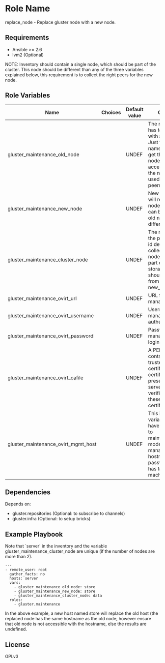 Role Name
=========

replace_node - Replace gluster node with a new node.

Requirements
------------

- Ansible >= 2.6
- lvm2 (Optional)


NOTE: Inventory should contain a single node, which should be part of the cluster. This node should be different than any of the three variables explained below, this requirement is to collect the right peers for the new node.

Role Variables
--------------

| Name                     |Choices| Default value         | Comments                          |
|--------------------------|-------|-----------------------|-----------------------------------|
| gluster_maintenance_old_node |    | UNDEF   | The node which has to be replaced with a new node. Just the node name is needed to get the peer id, the node need not be accessible. Provide the name that was used to probe the peers. |
| gluster_maintenance_new_node |   | UNDEF | New node which will replace the old node. This name can be same as the old node or different name. |
| gluster_maintenance_cluster_node |  | UNDEF | The node on which the peer, volume-id details are collected. This node should be part of the trusted storage pool. And should be different from old_node or new_node. |
| gluster_maintenance_ovirt_url |  | UNDEF | URL for the ovirt management node |
| gluster_maintenance_ovirt_username | | UNDEF | Username for ovirt management node authentication |
| gluster_maintenance_ovirt_password |  | UNDEF | Password for ovirt management node login |
| gluster_maintenance_ovirt_cafile | | UNDEF | A PEM file containing the trusted CA certificates. The certificate presented by the server will be verified using these CA certificates. |
| gluster_maintenance_ovirt_mgmt_host | | UNDEF | This is a mandatory variable if the hosts have to be moved to maintenance/active mode. This is the management hostname, passwordless ssh has to be set to this machine. |


Dependencies
------------

Depends on:

- gluster.repositories (Optional: to subscribe to channels)
- gluster.infra (Optional: to setup bricks)

Example Playbook
----------------

Note that `server' in the inventory and the variable gluster_maintenance_cluster_node are unique (if the number of nodes are more than 2).

```
---
- remote_user: root
  gather_facts: no
  hosts: server
  vars:
    - gluster_maintenance_old_node: store
    - gluster_maintenance_new_node: store
    - gluster_maintenance_cluster_node: data
  roles:
    - gluster.maintenance
```

In the above example, a new host named store will replace the old host (the replaced node has the same hostname as the old node, however ensure that old node is not accessible with the hostname, else the results are undefined.


License
-------

GPLv3
